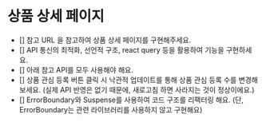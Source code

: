 # 상품 상세 페이지

- [] 참고 URL 을 참고하여 상품 상세 페이지를 구현해주세요.
- [] API 통신의 최적화, 선언적 구조, react query 등을 활용하여 기능을 구현하세요.
- [] 아래 참고 API를 모두 사용해야 해요.
- [] 상품 관심 등록 버튼 클릭 시 낙관적 업데이트를 통해 상품 관심 등록 수를 변경해보세요. (실제 API 반영은 없기 때문에, 새로고침 하면 사라지는 것이 정상이에요.)
- [] ErrorBoundary와 Suspense를 사용하여 코드 구조를 리팩터링 해요. (단, ErrorBoundary는 관련 라이브러리를 사용하지 않고 구현해요)
